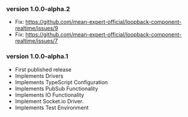 

### version 1.0.0-alpha.2

- Fix: https://github.com/mean-expert-official/loopback-component-realtime/issues/9
- Fix: https://github.com/mean-expert-official/loopback-component-realtime/issues/7

### version 1.0.0-alpha.1

- First published release
- Implements Drivers
- Implements TypeScript Configuration
- Implements PubSub Functionality
- Implements IO Functionality
- Implement Socket.io Driver.
- Implements Test Environment